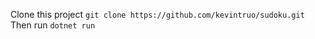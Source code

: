 Clone this project ```git clone https://github.com/kevintruo/sudoku.git```<br/>
Then run ```dotnet run```<br/>
